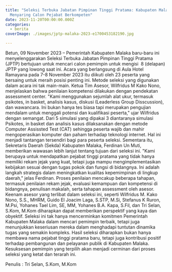 ```yaml
---
title: "Seleksi Terbuka Jabatan Pimpinan Tinggi Pratama: Kabupaten Malaka
  Menyaring Calon Pejabat Berkompeten"
date: 2023-11-20T00:00:00.000Z
categories:
  - berita
coverImage: ./images/jptp-malaka-2023-e1700453182190.jpg

---
```


Betun, 09 November 2023 – Pemerintah Kabupaten Malaka baru-baru ini menyelenggarakan Seleksi Terbuka Jabatan Pimpinan Tinggi Pratama (JPTP) bertujuan untuk mencari calon pemimpin untuk mengisi  8 (delapan) JPTP yang lowong saat ini. Acara yang berlangsung di Aula Hotel Ramayana pada 7-8 November 2023 itu diikuti oleh 23 peserta yang bersaing untuk meraih posisi penting ini. Metode seleksi yang digunakan dalam acara ini tak main-main. Ketua Tim Asesor, Wilfridus M Kako Nono, menjelaskan bahwa penilaian kompetensi dilakukan dengan pendekatan assessment center. "Kami menggunakan sejumlah alat ukur, termasuk psikotes, in basket, analisis kasus, diskusi (Leaderless Group Disscussion), dan wawancara. Ini bukan hanya tes biasa tapi merupakan pengujian mendalam untuk menggali potensi dan kualifikasi peserta," ujar Wilfridus dengan semangat. Dari 5 simulasi yang dipakai 3 diantaranya simulasi Psikotes, in basket dan analisis kasus dilaksanakan dengan metode Computer Assissted Test (CAT) sehingga peserta wajib dan mahir mengoperasikan komputer dan paham terhadap teknologi internet. Hal ini menjadi tantangan tersendiri bagi para peserta seleksi. Sementara itu, Sekretaris Daerah (Sekda) Kabupaten Malaka, Ferdinan Un Muti, memberikan wawasan lebih lanjut tentang tujuan dari seleksi ini. "Kami berupaya untuk mendapatkan pejabat tinggi pratama yang tidak hanya memiliki rekam jejak yang kuat, tetapi juga mampu mengimplementasikan kebijakan sesuai dengan tugas pokok dan fungsi di bidangnya. Ini adalah langkah strategis dalam meningkatkan kualitas kepemimpinan di lingkup daerah," jelas Ferdinan. Proses penilaian mencakup beberapa tahapan, termasuk penilaian rekam jejak, evaluasi kemampuan dan kompetensi di bidangnya, penulisan makalah, serta tahapan assessment oleh asesor. Keenam asesor yang terlibat dalam seleksi ini, seperti Wilfridus M. Kako Nono, S.S., MHRM, Guido El Joacim Laga, S.STP, M.Si, Stefanus K Ruron, M.Psi, Yohanes Tael Lim, SE, MM, Yohanes B.A. Kapa, S.Fil, dan Tri Selan, S.Kom, M.Kom diharapkan dapat memberikan perspektif yang kaya dan obyektif. Seleksi ini tak hanya mencerminkan komitmen Pemerintah Kabupaten Malaka dalam mencari pemimpin terbaik, tetapi juga menunjukkan keseriusan mereka dalam menghadapi tuntutan dinamika tugas yang semakin kompleks. Hasil seleksi diharapkan bukan hanya membawa nama pejabat tinggi pratama baru, tetapi juga kontribusi positif terhadap pembangunan dan pelayanan publik di Kabupaten Malaka. Kesuksesan pemimpin yang terpilih akan menjadi cerminan dari proses seleksi yang ketat dan terarah ini.

Penulis : Tri Selan, S.Kom, M.Kom
